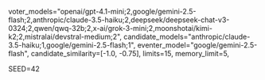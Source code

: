 voter_models="openai/gpt-4.1-mini;2,google/gemini-2.5-flash;2,anthropic/claude-3.5-haiku;2,deepseek/deepseek-chat-v3-0324;2,qwen/qwq-32b;2,x-ai/grok-3-mini;2,moonshotai/kimi-k2;2,mistralai/devstral-medium;2",
candidate_models="anthropic/claude-3.5-haiku;1,google/gemini-2.5-flash;1",
eventer_model="google/gemini-2.5-flash",
candidate_similarity=[-1.0, -0.75],
limits=15,
memory_limit=5,

SEED=42
